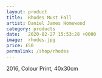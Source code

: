 ```yaml
---
layout: product
title:  Rhodes Must Fall
artist: Daniel James Homewood
category: products
date:   2020-02-27 15:53:28 +0000
image:  rhodes.jpg
price: £50
permalink: /shop/rhodes
---
```

2016, Colour Print, 40x30cm
